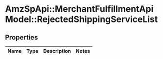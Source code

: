# AmzSpApi::MerchantFulfillmentApiModel::RejectedShippingServiceList

## Properties
Name | Type | Description | Notes
------------ | ------------- | ------------- | -------------

